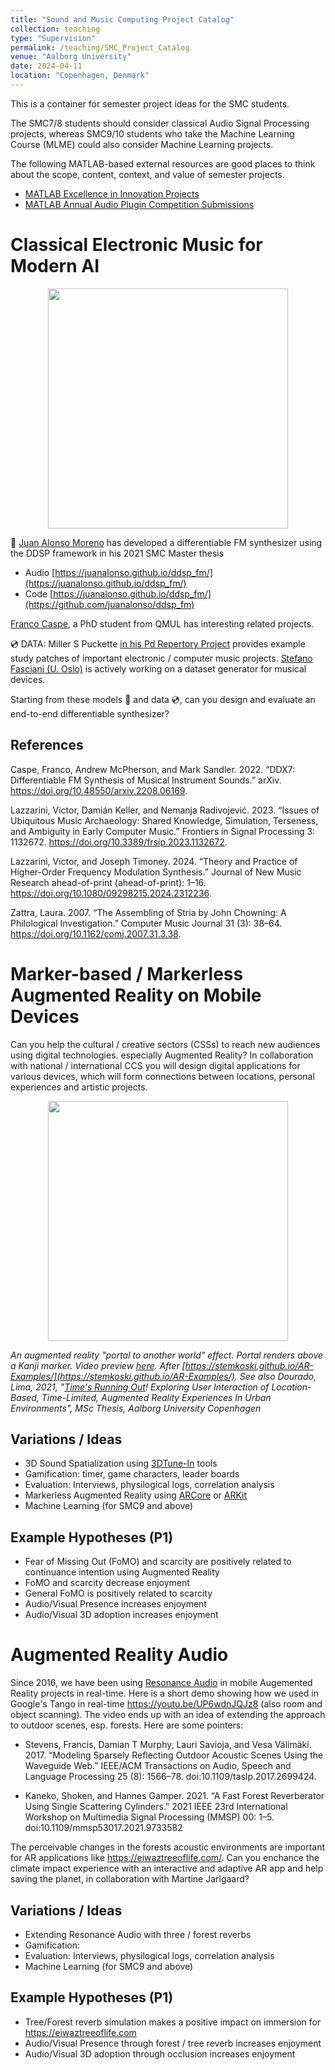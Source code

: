 ```yaml
---
title: "Sound and Music Computing Project Catalog"
collection: teaching
type: "Supervision"
permalink: /teaching/SMC_Project_Catalog
venue: "Aalborg University"
date: 2024-04-11
location: "Copenhagen, Denmark"
---
```

This is a container for semester project ideas for the SMC students.

The SMC7/8 students should consider classical Audio Signal Processing projects, whereas SMC9/10 students who take the Machine Learning Course (MLME) could also consider Machine Learning projects.

The following MATLAB-based external resources are good places to think about the scope, content, context, and value of semester projects.

* [MATLAB Excellence in Innovation Projects](https://github.com/mathworks/MathWorks-Excellence-in-Innovation)
* [MATLAB Annual Audio Plugin Competition Submissions](https://se.mathworks.com/matlabcentral/fileexchange/?q=tag:%22aescomp%22&sort=date_desc_updated)

# Classical Electronic Music for Modern AI

<div align="middle">
<img src="https://juanalonso.github.io/ddsp_fm/img/anim_vae01.gif 
" height="384">
</div>

🚀 [Juan Alonso Moreno](https://github.com/juanalonso) has developed a differentiable FM synthesizer using the DDSP framework in his 2021 SMC Master thesis 

- Audio [https://juanalonso.github.io/ddsp_fm/](https://juanalonso.github.io/ddsp_fm/)
- Code [https://juanalonso.github.io/ddsp_fm/](https://github.com/juanalonso/ddsp_fm)

[Franco Caspe](https://fcaspe.github.io/), a PhD student from QMUL has interesting related projects. 

💿 DATA: Miller S Puckette [in his Pd Repertory Project](https://msp.ucsd.edu/pdrp/) provides example study patches of important electronic / computer music projects. [Stefano Fasciani (U. Oslo)](https://github.com/stefanofasciani/DGMD) is actively working on a dataset generator for musical devices. 

Starting from these models 🚀 and data 💿, can you design and evaluate an end-to-end differentiable synthesizer? 

## References

Caspe, Franco, Andrew McPherson, and Mark Sandler. 2022. “DDX7: Differentiable FM Synthesis of Musical Instrument Sounds.” arXiv. https://doi.org/10.48550/arxiv.2208.06169. 

Lazzarini, Victor, Damián Keller, and Nemanja Radivojević. 2023. “Issues of Ubiquitous Music Archaeology: Shared Knowledge, Simulation, Terseness, and Ambiguity in Early Computer Music.” Frontiers in Signal Processing 3: 1132672. https://doi.org/10.3389/frsip.2023.1132672.

Lazzarini, Victor, and Joseph Timoney. 2024. “Theory and Practice of Higher-Order Frequency Modulation Synthesis.” Journal of New Music Research ahead-of-print (ahead-of-print): 1–16. https://doi.org/10.1080/09298215.2024.2312236.

Zattra, Laura. 2007. “The Assembling of Stria by John Chowning: A Philological Investigation.” Computer Music Journal 31 (3): 38–64. https://doi.org/10.1162/comj.2007.31.3.38.

# Marker-based / Markerless Augmented Reality on Mobile Devices

Can you help the cultural / creative sectors (CSSs) to reach new audiences using digital technologies. especially Augmented Reality? In collaboration with national / international CCS you will design digital applications for various devices, which will form connections between locations, personal experiences and artistic projects.

<div align="middle">
<img src="https://stemkoski.github.io/AR-Examples/images/demo/portal-view-AR.png" height="384">
</div>

*An augmented reality "portal to another world" effect. Portal renders above a Kanji marker. Video preview [here](https://www.youtube.com/watch?v=-gZ3Kv9juYg). After [https://stemkoski.github.io/AR-Examples/](https://stemkoski.github.io/AR-Examples/). See also Dourado, Lima, 2021, "[Time&#39;s Running Out](https://projekter.aau.dk/projekter/da/studentthesis/times-running-out-exploring-user-interaction-of-locationbased-timelimited-augmented-reality-experiences-in-urban-environments(8606727a-9767-4f58-98cd-7546d9a25d4f).html)! Exploring User Interaction of Location-Based, Time-Limited, Augmented Reality Experiences In Urban Environments", MSc Thesis, Aalborg University Copenhagen*

## Variations / Ideas

- 3D Sound Spatialization using [3DTune-In](https://github.com/3DTune-In) tools
- Gamification: timer, game characters, leader boards
- Evaluation:  Interviews, physilogical logs, correlation analysis
- Markerless Augmented Reality using [ARCore](https://developers.google.com/ar) or [ARKit](https://developer.apple.com/augmented-reality/)
- Machine Learning (for SMC9 and above)

## Example Hypotheses (P1)

* Fear of Missing Out (FoMO) and scarcity are positively related to continuance intention using Augmented Reality
* FoMO and scarcity decrease enjoyment
* General FoMO is positively related to scarcity
* Audio/Visual Presence increases enjoyment
* Audio/Visual 3D adoption increases enjoyment

# Augmented Reality Audio
Since 2016, we have been using [Resonance Audio](https://resonance-audio.github.io/resonance-audio/develop/design-tips) in mobile Augemented Reality projects in real-time. Here is a short demo showing how we used in Google's Tango in real-time https://youtu.be/UP6wdnJQJz8 (also room and object scanning). The video ends up with an idea of extending the approach to outdoor scenes, esp. forests. Here are some pointers:

- Stevens, Francis, Damian T Murphy, Lauri Savioja, and Vesa Välimäki. 2017. “Modeling Sparsely Reflecting Outdoor Acoustic Scenes Using the Waveguide Web.” IEEE/ACM Transactions on Audio, Speech and Language Processing 25 (8): 1566–78. doi:10.1109/taslp.2017.2699424.

- Kaneko, Shoken, and Hannes Gamper. 2021. “A Fast Forest Reverberator Using Single Scattering Cylinders.” 2021 IEEE 23rd International Workshop on Multimedia Signal Processing (MMSP) 00: 1–5. doi:10.1109/mmsp53017.2021.9733582

The perceivable changes in the forests acoustic environments are important for AR applications like https://eiwaztreeoflife.com/. Can you enchance the climate impact experience with an interactive and adaptive AR app and help saving the planet, in collaboration with Martine Jarlgaard? 

## Variations / Ideas

- Extending Resonance Audio with three / forest reverbs
- Gamification: 
- Evaluation: Interviews, physilogical logs, correlation analysis
- Machine Learning (for SMC9 and above)

## Example Hypotheses (P1)

* Tree/Forest reverb simulation  makes a positive impact on immersion for https://eiwaztreeoflife.com  
* Audio/Visual Presence through forest / tree reverb increases enjoyment
* Audio/Visual 3D adoption through occlusion increases enjoyment
